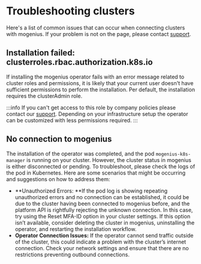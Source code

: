 ﻿---
sidebar_position: 9
description: Here's a list of common issues with clusters on mogenius and how to fix them.
---

# Troubleshooting clusters

Here's a list of common issues that can occur when connecting clusters with mogenius. If your problem is not on the page, please contact [support](mailto:support@mogenius.com).

## Installation failed: clusterroles.rbac.authorization.k8s.io
If installing the mogenius operator fails with an error message related to cluster roles and permissions, it is likely that your current user doesn't have sufficient permissions to perform the installation. Per default, the installation requires the clusterAdmin role.

:::info
If you can't get access to this role by company policies please contact our [support](mailto:support@mogenius.com). Depending on your infrastructure setup the operator can be customized with less permissions required.
:::

## No connection to mogenius
The installation of the operator was completed, and the pod `mogenius-k8s-manager` is running on your cluster. However, the cluster status in mogenius is either disconnected or pending. To troubleshoot, please check the logs of the pod in Kubernetes. Here are some scenarios that might be occurring and suggestions on how to address them:
- **Unauthorized Errors: **If the pod log is showing repeating unauthorized errors and no connection can be established, it could be due to the cluster having been connected to mogenius before, and the platform API is rightfully rejecting the unknown connection. In this case, try using the Reset MFA-ID option in your cluster settings. If this option isn’t available, consider deleting the cluster in mogenius, uninstalling the operator, and restarting the installation workflow.
- **Operator Connection Issues:** If the operator cannot send traffic outside of the cluster, this could indicate a problem with the cluster’s internet connection. Check your network settings and ensure that there are no restrictions preventing outbound connections.
